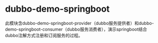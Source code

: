 # dubbo-demo-springboot
此模块含dubbo-demo-springboot-provider（dubbo服务提供者）和dubbo-demo-springboot-consumer（dubbo服务消费者），演示springboot结合dubbo注解方式注册和订阅服务的过程。